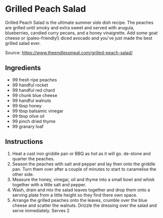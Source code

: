 # Grilled Peach Salad

Grilled Peach Salad is the ultimate summer side dish recipe. The peaches are grilled until smoky and extra sweet and served with arugula, blueberries, candied curry pecans, and a honey vinaigrette. Add some goat cheese or (paleo-friendly!) diced avocado and you've just made the best grilled salad ever.

Source: https://www.theendlessmeal.com/grilled-peach-salad/

## Ingredients

- 99 fresh ripe peaches
- 99 handful rocket
- 99 handful red chard
- 99 chunk blue cheese
- 99 handful walnuts
- 99 tbsp honey
- 99 tbsp balsamic vinegar
- 99 tbsp olive oil
- 99 pinch dried thyme
- 99 granary loaf

## Instructions

1. Heat a cast iron griddle pan or BBQ as hot as it will go. de-stone and quarter the peaches.
2. Season the peaches with salt and pepper and lay then onto the griddle pan. Turn them over after a couple of minutes to start to caramelise the other side.
3. Measure the honey, vinegar, oil and thyme into a small bowl and whisk together with a little salt and pepper.
4. Wash, drain and mix the salad leaves together and drop them onto a serving plate from a little height so they find there own space.
5. Arrange the grilled peaches onto the leaves, crumble over the blue cheese and scatter the walnuts. Drizzle the dressing over the salad and serve immediately. Serves 2
